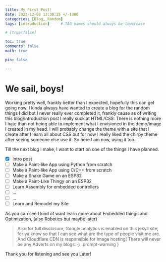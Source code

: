 ```yaml
---
title: My First Post!
date: 2023-12-08 13:30:25 +/-1000
categories: [Blog, Random]
tags: [introduction]     # TAG names should always be lowercase

# [true/false]

toc: true 
comments: false
math: true

pin: false

---
```


# We sail, boys!

Working pretty well, frankly better than I expected, hopefully this can get going now. I kinda always have wanted to create a blog for the random things I did but I never really ever completed it, frankly cause as of writing this blog/introduction post I really suck at HTML/CSS. There is nothing more I hate than not being able to implement what I envisioned in the demo/image I created in my head. I will probably change the theme with a site that I create after I learn all about CSS but for now I really liked the chirpy theme after seeing someone else use it. So here I am now, using it too.

Till the next blog I make, I want to start on one of the things I have planned.

- [x] Intro post
- [ ] Make a Paint-like App using Python from scratch
- [ ] Make a Paint-like App using C/C++ from scratch
- [ ] Make a Snake Game on an ESP32
- [ ] Make a Paint-Like Thingy on an ESP32
- [ ] Learn Assembly for embedded controllers
- [ ] ...
- [ ] ...
- [ ] Learn and Remodel my Site

As you can see I kind of want learn more about Embedded things and Optimization, (also Robotics but maybe later)

> Also for full disclosure, Google analytics is enabled on this jekyll site, for ya know so that I can see what are the type of people visit me are. And Cloudflare CDN is responsible for Image hosting! There will never be any Adverts on my blogs.
{: .prompt-warning }

Thank you for listening and see you Later!

